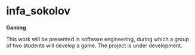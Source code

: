 # infa_sokolov
__Gaming__

This work will be presented in software engineering, during which a group of two students will develop a game. The project is under development.
